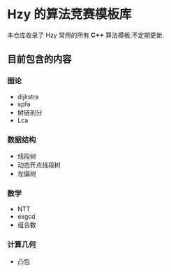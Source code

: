 # Hzy 的算法竞赛模板库

本仓库收录了 Hzy 常用的所有 **C++** 算法模板,不定期更新.

## 目前包含的内容

### 图论
+ dijkstra
+ spfa
+ 树链剖分
+ Lca

### 数据结构

+ 线段树
+ 动态开点线段树
+ 左偏树

### 数学

+ NTT
+ exgcd
+ 组合数

### 计算几何

+ 凸包